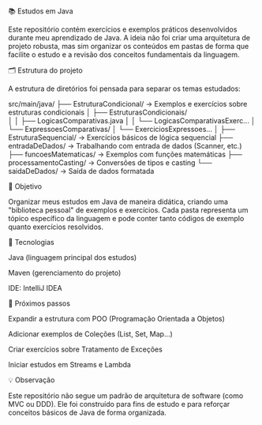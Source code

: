 📚 Estudos em Java

Este repositório contém exercícios e exemplos práticos desenvolvidos durante meu aprendizado de Java.
A ideia não foi criar uma arquitetura de projeto robusta, mas sim organizar os conteúdos em pastas de forma que facilite o estudo e a revisão dos conceitos fundamentais da linguagem.


🗂 Estrutura do projeto

A estrutura de diretórios foi pensada para separar os temas estudados:

src/main/java/
├── EstruturaCondicional/          -> Exemplos e exercícios sobre estruturas condicionais
│   ├── EstruturasCondicionais/    
│   │   ├── LogicasComparativas.java
│   │   └── LogicasComparativasExerc...
│   └── ExpressoesComparativas/
│       └── ExerciciosExpressoes...
│
├── EstruturaSequencial/           -> Exercícios básicos de lógica sequencial
├── entradaDeDados/                -> Trabalhando com entrada de dados (Scanner, etc.)
├── funcoesMatematicas/            -> Exemplos com funções matemáticas
├── processamentoCasting/          -> Conversões de tipos e casting
└── saidaDeDados/                  -> Saída de dados formatada

🎯 Objetivo

Organizar meus estudos em Java de maneira didática, criando uma "biblioteca pessoal" de exemplos e exercícios.
Cada pasta representa um tópico específico da linguagem e pode conter tanto códigos de exemplo quanto exercícios resolvidos.

🔧 Tecnologias

Java (linguagem principal dos estudos)

Maven (gerenciamento do projeto)

IDE: IntelliJ IDEA

🚀 Próximos passos

Expandir a estrutura com POO (Programação Orientada a Objetos)

Adicionar exemplos de Coleções (List, Set, Map...)

Criar exercícios sobre Tratamento de Exceções

Iniciar estudos em Streams e Lambda

💡 Observação

Este repositório não segue um padrão de arquitetura de software (como MVC ou DDD).
Ele foi construído para fins de estudo e para reforçar conceitos básicos de Java de forma organizada.
